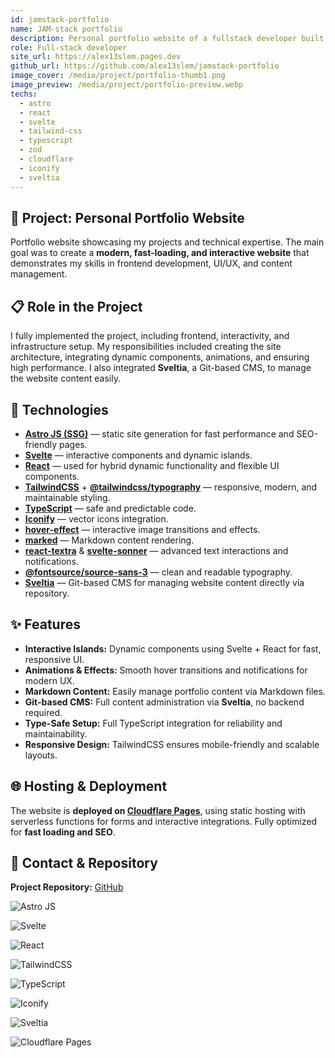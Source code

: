 ```yaml
---
id: jamstack-portfolio
name: JAM-stack portfolio
description: Personal portfolio website of a fullstack developer built with Astro, Svelte, and React. Fast, interactive, and responsive site with modern design, Git-based CMS Sveltia integration, and hosted on Cloudflare Pages. Showcases projects, UI/UX skills, TailwindCSS, TypeScript, Markdown content, and animations.
role: Full-stack developer
site_url: https://alex13slem.pages.dev
github_url: https://github.com/alex13slem/jamstack-portfolio
image_cover: /media/project/portfolio-thumb1.png
image_preview: /media/project/portfolio-preview.webp
techs:
  - astro
  - react
  - svelte
  - tailwind-css
  - typescript
  - zod
  - cloudflare
  - iconify
  - sveltia
---
```

## 🚀 Project: Personal Portfolio Website

Portfolio website showcasing my projects and technical expertise. The main goal was to create a **modern, fast-loading, and interactive website** that demonstrates my skills in frontend development, UI/UX, and content management.

## 📋 Role in the Project

I fully implemented the project, including frontend, interactivity, and infrastructure setup. My responsibilities included creating the site architecture, integrating dynamic components, animations, and ensuring high performance. I also integrated **Sveltia**, a Git-based CMS, to manage the website content easily.

## 💼 Technologies

- [**Astro JS (SSG)**](https://astro.build/) — static site generation for fast performance and SEO-friendly pages.
- [**Svelte**](https://svelte.dev/) — interactive components and dynamic islands.
- [**React**](https://react.dev/) — used for hybrid dynamic functionality and flexible UI components.
- [**TailwindCSS**](https://tailwindcss.com/) + [**@tailwindcss/typography**](https://tailwindcss.com/docs/typography-plugin) — responsive, modern, and maintainable styling.
- [**TypeScript**](https://www.typescriptlang.org/) — safe and predictable code.
- [**Iconify**](https://iconify.design/) — vector icons integration.
- [**hover-effect**](https://github.com/robin-dela/hover-effect) — interactive image transitions and effects.
- [**marked**](https://github.com/markedjs/marked) — Markdown content rendering.
- [**react-textra**](https://www.npmjs.com/package/react-textra) & [**svelte-sonner**](https://svelte-sonner.vercel.app) — advanced text interactions and notifications.
- [**@fontsource/source-sans-3**](https://fontsource.org/fonts/source-sans-3) — clean and readable typography.
- [**Sveltia**](https://github.com/sveltia/sveltia-cms) — Git-based CMS for managing website content directly via repository.

## ✨ Features

- **Interactive Islands:** Dynamic components using Svelte + React for fast, responsive UI.
- **Animations & Effects:** Smooth hover transitions and notifications for modern UX.
- **Markdown Content:** Easily manage portfolio content via Markdown files.
- **Git-based CMS:** Full content administration via **Sveltia**, no backend required.
- **Type-Safe Setup:** Full TypeScript integration for reliability and maintainability.
- **Responsive Design:** TailwindCSS ensures mobile-friendly and scalable layouts.

## 🌐 Hosting & Deployment

The website is **deployed on&#32;[Cloudflare Pages](https://pages.cloudflare.com/)**, using static hosting with serverless functions for forms and interactive integrations. Fully optimized for **fast loading and SEO**.

## 🔗 Contact & Repository

**Project Repository:** [GitHub](https://github.com/alex13slem/jamstack-portfolio)

![Astro JS](https://img.shields.io/badge/Astro%20JS-ff5a03?logo=astro\&logoColor=fff\&style=flat)

![Svelte](https://img.shields.io/badge/Svelte-ff3e00?logo=svelte\&logoColor=fff\&style=flat)

![React](https://img.shields.io/badge/React-61DAFB?logo=react\&logoColor=000\&style=flat)

![TailwindCSS](https://img.shields.io/badge/TailwindCSS-06b6d4?logo=tailwind-css\&logoColor=fff\&style=flat)

![TypeScript](https://img.shields.io/badge/TypeScript-3178C6?logo=typescript\&logoColor=fff\&style=flat)

![Iconify](https://img.shields.io/badge/Iconify-000000?logo=iconify\&logoColor=fff\&style=flat)

![Sveltia](https://img.shields.io/badge/Sveltia-ff3e00?logo=svelte\&logoColor=fff\&style=flat)

![Cloudflare Pages](https://img.shields.io/badge/Cloudflare%20Pages-F38020?logo=cloudflare\&logoColor=fff\&style=flat)
